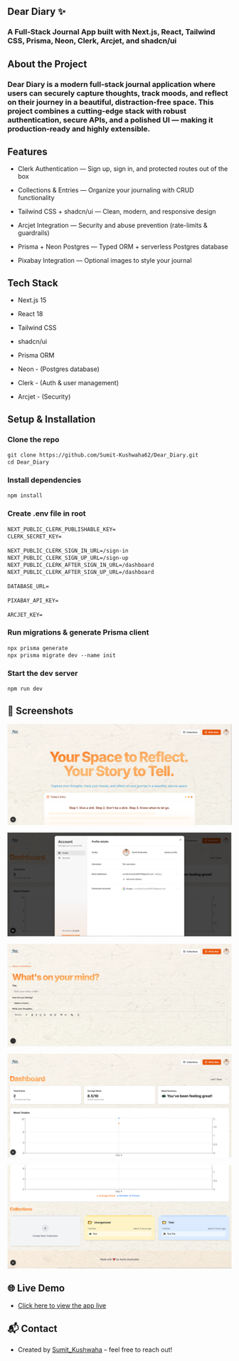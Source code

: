 
## Dear Diary ✨

### A Full-Stack Journal App built with Next.js, React, Tailwind CSS, Prisma, Neon, Clerk, Arcjet, and shadcn/ui

## About the Project

### Dear Diary is a modern full-stack journal application where users can securely capture thoughts, track moods, and reflect on their journey in a beautiful, distraction-free space. This project combines a cutting-edge stack with robust authentication, secure APIs, and a polished UI — making it production-ready and highly extensible.


## Features

- Clerk Authentication — Sign up, sign in, and protected routes out of the box

- Collections & Entries — Organize your journaling with CRUD functionality

- Tailwind CSS + shadcn/ui — Clean, modern, and responsive design

- Arcjet Integration — Security and abuse prevention (rate-limits & guardrails)

- Prisma + Neon Postgres — Typed ORM + serverless Postgres database

- Pixabay Integration — Optional images to style your journal

## Tech Stack

- Next.js 15

- React 18

- Tailwind CSS

- shadcn/ui

- Prisma ORM

- Neon - (Postgres database)

- Clerk - (Auth & user management)

- Arcjet - (Security)

## Setup & Installation

### Clone the repo
```
git clone https://github.com/Sumit-Kushwaha62/Dear_Diary.git
cd Dear_Diary
```


### Install dependencies
```
npm install
```

### Create .env file in root
```
NEXT_PUBLIC_CLERK_PUBLISHABLE_KEY=
CLERK_SECRET_KEY=

NEXT_PUBLIC_CLERK_SIGN_IN_URL=/sign-in
NEXT_PUBLIC_CLERK_SIGN_UP_URL=/sign-up
NEXT_PUBLIC_CLERK_AFTER_SIGN_IN_URL=/dashboard
NEXT_PUBLIC_CLERK_AFTER_SIGN_UP_URL=/dashboard

DATABASE_URL=

PIXABAY_API_KEY=

ARCJET_KEY=
```

### Run migrations & generate Prisma client
```
npx prisma generate
npx prisma migrate dev --name init
```

### Start the dev server
```
npm run dev
```



## 📸 Screenshots  

![Screenshort](https://github.com/Sumit-Kushwaha62/Dear_Diary/blob/main/public/img5.png?raw=true)<br> 

![Screenshort](https://github.com/Sumit-Kushwaha62/Dear_Diary/blob/main/public/img4.png?raw=true)<br> 

![Screenshort](https://github.com/Sumit-Kushwaha62/Dear_Diary/blob/main/public/img3.png?raw=true)<br> 

![Screenshort](https://github.com/Sumit-Kushwaha62/Dear_Diary/blob/main/public/img2.png?raw=true)<br>

![Screenshort](https://github.com/Sumit-Kushwaha62/Dear_Diary/blob/main/public/img1.png?raw=true)  





## 🌐 Live Demo  

- [Click here to view the app live](https://dear-diary-ten.vercel.app/)




## 📬 Contact  

- Created by [Sumit_Kushwaha](https://www.linkedin.com/in/sumit-kushwaha-83b608357/) – feel free to reach out! 






















